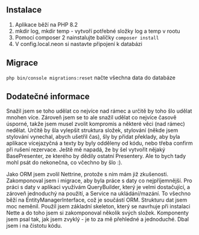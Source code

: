 Instalace
------------

1) Aplikace běží na PHP 8.2
2) mkdir log, mkdir temp - vytvoří potřebné složky log a temp v rootu
3) Pomocí composer 2 nainstalujte balíčky `composer install`
4) V config.local.neon si nastavte připojení k databázi

Migrace
------------
`php bin/console migrations:reset` načte všechna data do databáze

Dodatečné informace
------------
Snažil jsem se toho udělat co nejvíce nad rámec a určitě by toho šlo udělat mnohen více. Zároveň jsem se to ale snažil 
udělat co nejvíce časově úsporné, takže jsem musel zvolit kompromis a některé věci (nad rámec) nedělat. Určitě by
šla vylepšit struktura složek, stylování (někde jsem stylování vynechal, abych ušetřil čas), šly by přidat překlady, aby
byla aplikace vícejazyčná a texty by byly odděleny od kódu, nebo třeba confirm při rušení rezervace. Ještě mě napadá,
že by šel vytvořit nějaký BasePresenter, ze kterého by dědily ostatní Presentery. Ale to bych tady mohl 
psát do nekonečna, co včechno by šlo :).

Jako ORM jsem zvolil Nettrine, protože s ním mám již zkušenosti. Zakomponoval jsem i migrace, aby byla práce s daty co
nejpříjemnější. Pro práci s daty v aplikaci využívám QueryBuilder, který je velmi dostačující, a zároveň jednoduchý 
na použití, a Service na ukládání/mazání. To všechno běží na EntityManagerInterface, což je součástí ORM. Strukturu dat
jsem moc neměnil. Použil jsem základní skeleton, který se navrhuje při instalaci Nette a do toho jsem si zakomponoval
několik svých složek. Komponenty jsem psal tak, jak jsem zvyklý - je to za mě přehledné a jednoduché. Dbal jsem i na 
čistotu kódu.